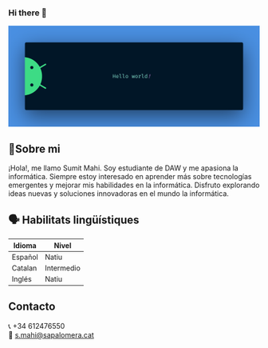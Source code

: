 ### Hi there 👋

<img src="https://github.com/mahisumit/mahisumit/blob/main/resources/hello.png" alt="Hello world">

 ## 🚀Sobre mi
 ¡Hola!, me llamo Sumit Mahi. Soy estudiante de DAW y me apasiona la informática. Siempre estoy interesado en aprender más sobre tecnologías emergentes y mejorar mis habilidades en la informática. Disfruto explorando ideas nuevas y soluciones innovadoras en el mundo la informática.
 
 ## 🗣️ Habilitats lingüístiques
| Idioma   | Nivel |
|----------|--------|
| Español  | Natiu |
| Catalan  | Intermedio |
| Inglés   | Natiu |

## Contacto
  📞 +34 612476550 <br>
  📧 s.mahi@sapalomera.cat

<!--<img src="https://github.com/mahisumit/mahisumit/blob/main/resources/p.gif" alt="Hello world">

<picture>
  <source media="(prefers-color-scheme: dark)" srcset="https://raw.githubusercontent.com/platane/platane/output/github-contribution-grid-snake-dark.svg">
  <source media="(prefers-color-scheme: light)" srcset="https://raw.githubusercontent.com/platane/platane/output/github-contribution-grid-snake.svg">
  <img alt="github contribution grid snake animation" src="https://raw.githubusercontent.com/platane/platane/output/github-contribution-grid-snake.svg">
</picture>

**mahisumit/mahisumit** is a ✨ _special_ ✨ repository because its `README.md` (this file) appears on your GitHub profile.

Here are some ideas to get you started:

- 🔭 I’m currently working on ...
- 🌱 I’m currently learning ...
- 👯 I’m looking to collaborate on ...
- 🤔 I’m looking for help with ...
- 💬 Ask me about ...
- 📫 How to reach me: ...
- 😄 Pronouns: ...
- ⚡ Fun fact: ...
-->
